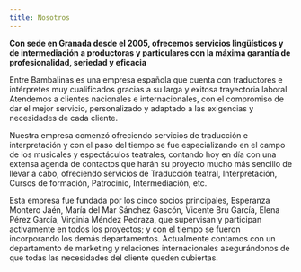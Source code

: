 ```yaml
---
title: Nosotros
---
```

 
 **Con sede en Granada desde el 2005, ofrecemos servicios lingüísticos y de intermediación a productoras y particulares con la máxima garantía de profesionalidad, seriedad y eficacia**                                              
                                        
   
Entre Bambalinas es una empresa española que cuenta con traductores e intérpretes muy cualificados gracias a su larga y exitosa trayectoria laboral.   Atendemos a clientes nacionales e internacionales, con el compromiso de dar el mejor servicio, personalizado y adaptado a las exigencias y necesidades de cada cliente. 

Nuestra empresa comenzó ofreciendo servicios de traducción e interpretación y con el paso del tiempo  se fue especializando en el campo de los musicales y espectáculos teatrales, contando hoy en día con una extensa agenda de contactos que harán su proyecto mucho más sencillo de llevar a cabo, ofreciendo servicios de Traducción teatral, Interpretación, Cursos de formación, Patrocinio, Intermediación, etc.
 
Esta empresa fue fundada por los cinco socios principales, Esperanza Montero Jaén, María del Mar Sánchez Gascón, Vicente Bru García, Elena Pérez García, Virginia Méndez Pedraza, que supervisan y participan activamente en todos los proyectos; y con el tiempo se fueron incorporando los demás departamentos. Actualmente contamos con un departamento de marketing y relaciones internacionales asegurándonos de que todas las necesidades del cliente queden cubiertas.

 

